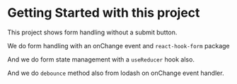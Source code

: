 # Getting Started with this project

This project shows form handling without a submit button.

We do form handling with an onChange event and `react-hook-form` package

And we do form state management with a `useReducer` hook also.

And we do `debounce` method also from lodash on onChange event handler.
